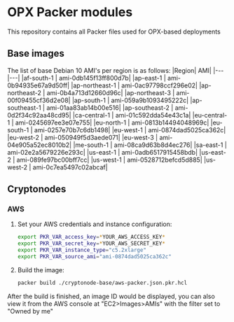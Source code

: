 # OPX Packer modules

This repository contains all Packer files used for OPX-based deployments

## Base images

The list of base Debian 10 AMI's per region is as follows:
|Region| AMI|
|---|---|
|af-south-1	| ami-0db145f13ff800d7b|
|ap-east-1	| ami-0b94935e67a9d50ff|
|ap-northeast-1	| ami-0ac97798ccf296e02|
|ap-northeast-2	| ami-0b4a713d12660d96c|
|ap-northeast-3	| ami-00f09455cf36d2e08|
|ap-south-1	| ami-059a9b1093495222c|
|ap-southeast-1	| ami-01aa83ab14b00e516|
|ap-southeast-2	| ami-0d2f34c92aa48cd95|
|ca-central-1	| ami-01c592dda54e43c1a|
|eu-central-1	| ami-0245697ee3e07e755|
|eu-north-1	| ami-0813b14494048969c|
|eu-south-1	| ami-0257e70b7c6db1498|
|eu-west-1	| ami-0874dad5025ca362c|
|eu-west-2	| ami-050949f5d3aede071|
|eu-west-3	| ami-04e905a52ec8010b2|
|me-south-1	| ami-08ca9d63b8d4ec276|
|sa-east-1	| ami-02e2a5679226e293c|
|us-east-1	| ami-0adb6517915458bdb|
|us-east-2	| ami-089fe97bc00bff7cc|
|us-west-1	| ami-0528712befcd5d885|
|us-west-2	| ami-0c7ea5497c02abcaf|

## Cryptonodes

### AWS

1. Set your AWS credentials and instance configuration:
   ```bash
   export PKR_VAR_access_key=*YOUR_AWS_ACCESS_KEY*
   export PKR_VAR_secret_key=*YOUR_AWS_SECRET_KEY*
   export PKR_VAR_instance_type="c5.2xlarge"
   export PKR_VAR_source_ami="ami-0874dad5025ca362c"
   ```
2. Build the image:
    ```bash
    packer build ./cryptonode-base/aws-packer.json.pkr.hcl
    ```

After the build is finished, an image ID would be displayed, you can also view it from the AWS console at "EC2>Images>AMIs" with the filter set to "Owned by me"

